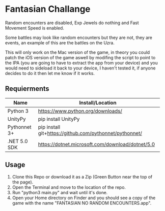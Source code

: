 # Fantasian Challange

Random encounters are disabled, Exp Jewels do nothing and Fast Movement Speed is enabled.

Some battles may look like random encounters but they are not, they are events, an example of this are the battles on the Uzra.

This will only work on the Mac version of the game, in theory you could patch the iOS version of the game aswell by modifing the script to point to the IPA (you are going to have to extract the app from your device) and you would need to sideload it back to your device, I haven't tested it, if anyone decides to do it then let me know if it works.

## Requierments

| Name         | Install/Location                                        |
|--------------|---------------------------------------------------------|
| Python 3     | https://www.python.org/downloads/                       |
| UnityPy      | pip install UnityPy                                     |
| Pythonnet 3+ | pip install git+https://github.com/pythonnet/pythonnet/ |
| .NET 5.0 SDK | https://dotnet.microsoft.com/download/dotnet/5.0        |

## Usage

1. Clone this Repo or download it as a Zip (Green Button near the top of the page).
2. Open the Terminal and move to the location of the repo.
3. Run "python3 main.py" and wait until it's done.
4. Open your Home directory on Finder and you should see a copy of the game with the name "FANTASIAN NO RANDOM ENCOUNTERS.app".
